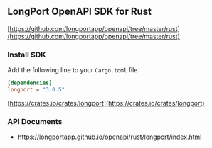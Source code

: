 ## LongPort OpenAPI SDK for Rust

[https://github.com/longportapp/openapi/tree/master/rust](https://github.com/longportapp/openapi/tree/master/rust)

### Install SDK

Add the following line to your `Cargo.toml` file

```toml
[dependencies]
longport = "3.0.5"
```

[https://crates.io/crates/longport](https://crates.io/crates/longport)

### API Documents

- https://longportapp.github.io/openapi/rust/longport/index.html
